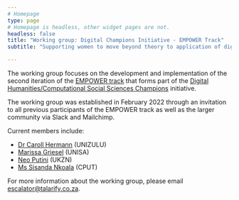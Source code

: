 ```yaml
---
# Homepage
type: page
# Homepage is headless, other widget pages are not.
headless: false
title: "Working group: Digital Champions Initiative - EMPOWER Track"
subtitle: "Supporting women to move beyond theory to application of digital & computational research skills"

---
```


The working group focuses on the development and implementation of the second iteration of the [EMPOWER track](../../champions/empower/) that forms part of the [Digital Humanities/Computational Social Sciences Champions](../../champions/overview/) initiative.

The working group was established in February 2022 through an invitation to all previous participants of the EMPOWER track as well as the larger community via Slack and Mailchimp.

Current members include:
- [Dr Caroll Hermann](../../authors/caroll_hermann/) (UNIZULU)
- [Marissa Griesel](../../authors/marissa_griesel/) (UNISA)
- [Neo Putini](../../authors/neo_putini/) (UKZN)
- [Ms Sisanda Nkoala](../../authors/sisanda_nkoala/) (CPUT)

For more information about the working group, please email [escalator@talarify.co.za](mailto:escalator@talarify.co.za).